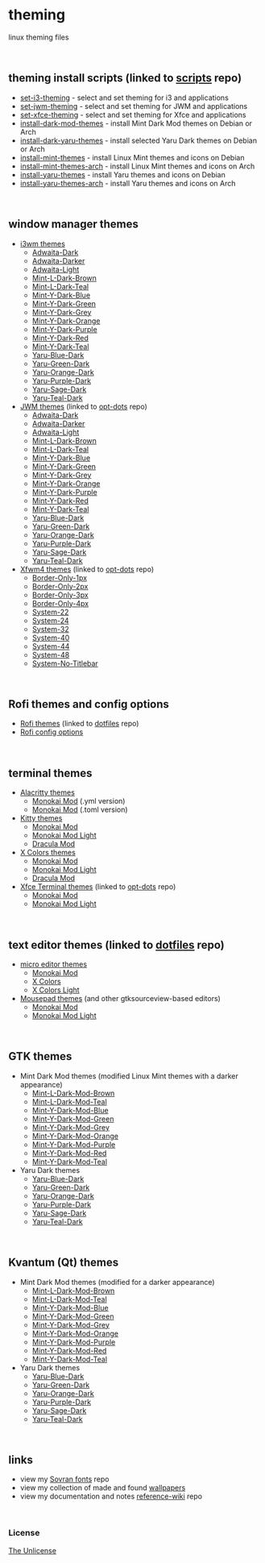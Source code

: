 # theming

linux theming files

&nbsp;

## theming install scripts (linked to [scripts](https://github.com/e33io/scripts) repo)
- [set-i3-theming](https://github.com/e33io/scripts/blob/main/set-i3-theming.sh) - select and set theming for i3 and applications
- [set-jwm-theming](https://github.com/e33io/scripts/blob/main/set-jwm-theming.sh) - select and set theming for JWM and applications
- [set-xfce-theming](https://github.com/e33io/scripts/blob/main/set-xfce-theming.sh) - select and set theming for Xfce and applications
- [install-dark-mod-themes](https://github.com/e33io/scripts/blob/main/install-dark-mod-themes.sh) - install Mint Dark Mod themes on Debian or Arch
- [install-dark-yaru-themes](https://github.com/e33io/scripts/blob/main/install-dark-yaru-themes.sh) - install selected Yaru Dark themes on Debian or Arch
- [install-mint-themes](https://github.com/e33io/scripts/blob/main/install-mint-themes.sh) - install Linux Mint themes and icons on Debian
- [install-mint-themes-arch](https://github.com/e33io/scripts/blob/main/install-mint-themes-arch.sh) - install Linux Mint themes and icons on Arch
- [install-yaru-themes](https://github.com/e33io/scripts/blob/main/install-yaru-themes.sh) - install Yaru themes and icons on Debian
- [install-yaru-themes-arch](https://github.com/e33io/scripts/blob/main/install-yaru-themes-arch.sh) - install Yaru themes and icons on Arch

&nbsp;

## window manager themes
- [i3wm themes](https://github.com/e33io/theming/blob/main/window-manager/i3wm-themes.md)
	- [Adwaita-Dark](https://github.com/e33io/theming/blob/main/window-manager/i3wm-themes.md#adwaita-dark)
	- [Adwaita-Darker](https://github.com/e33io/theming/blob/main/window-manager/i3wm-themes.md#adwaita-darker)
	- [Adwaita-Light](https://github.com/e33io/theming/blob/main/window-manager/i3wm-themes.md#adwaita-light)
	- [Mint-L-Dark-Brown](https://github.com/e33io/theming/blob/main/window-manager/i3wm-themes.md#mint-l-dark-brown)
	- [Mint-L-Dark-Teal](https://github.com/e33io/theming/blob/main/window-manager/i3wm-themes.md#mint-l-dark-teal)
	- [Mint-Y-Dark-Blue](https://github.com/e33io/theming/blob/main/window-manager/i3wm-themes.md#mint-y-dark-blue)
	- [Mint-Y-Dark-Green](https://github.com/e33io/theming/blob/main/window-manager/i3wm-themes.md#mint-y-dark-green)
	- [Mint-Y-Dark-Grey](https://github.com/e33io/theming/blob/main/window-manager/i3wm-themes.md#mint-y-dark-grey)
	- [Mint-Y-Dark-Orange](https://github.com/e33io/theming/blob/main/window-manager/i3wm-themes.md#mint-y-dark-orange)
	- [Mint-Y-Dark-Purple](https://github.com/e33io/theming/blob/main/window-manager/i3wm-themes.md#mint-y-dark-purple)
	- [Mint-Y-Dark-Red](https://github.com/e33io/theming/blob/main/window-manager/i3wm-themes.md#mint-y-dark-red)
	- [Mint-Y-Dark-Teal](https://github.com/e33io/theming/blob/main/window-manager/i3wm-themes.md#mint-y-dark-teal)
	- [Yaru-Blue-Dark](https://github.com/e33io/theming/blob/main/window-manager/i3wm-themes.md#yaru-blue-dark)
	- [Yaru-Green-Dark](https://github.com/e33io/theming/blob/main/window-manager/i3wm-themes.md#yaru-green-dark)
	- [Yaru-Orange-Dark](https://github.com/e33io/theming/blob/main/window-manager/i3wm-themes.md#yaru-orange-dark)
	- [Yaru-Purple-Dark](https://github.com/e33io/theming/blob/main/window-manager/i3wm-themes.md#yaru-purple-dark)
	- [Yaru-Sage-Dark](https://github.com/e33io/theming/blob/main/window-manager/i3wm-themes.md#yaru-sage-dark)
	- [Yaru-Teal-Dark](https://github.com/e33io/theming/blob/main/window-manager/i3wm-themes.md#yaru-teal-dark)
- [JWM themes](https://github.com/e33io/opt-dots/blob/main/jwm/.config/jwm/themes) (linked to [opt-dots](https://github.com/e33io/opt-dots) repo)
	- [Adwaita-Dark](https://github.com/e33io/opt-dots/blob/main/jwm/.config/jwm/themes/JWM-Adwaita-Dark)
	- [Adwaita-Darker](https://github.com/e33io/opt-dots/blob/main/jwm/.config/jwm/themes/JWM-Adwaita-Darker)
	- [Adwaita-Light](https://github.com/e33io/opt-dots/blob/main/jwm/.config/jwm/themes/JWM-Adwaita-Light)
	- [Mint-L-Dark-Brown](https://github.com/e33io/opt-dots/blob/main/jwm/.config/jwm/themes/JWM-Mint-L-Dark-Brown)
	- [Mint-L-Dark-Teal](https://github.com/e33io/opt-dots/blob/main/jwm/.config/jwm/themes/JWM-Mint-L-Dark-Teal)
	- [Mint-Y-Dark-Blue](https://github.com/e33io/opt-dots/blob/main/jwm/.config/jwm/themes/JWM-Mint-Y-Dark-Blue)
	- [Mint-Y-Dark-Green](https://github.com/e33io/opt-dots/blob/main/jwm/.config/jwm/themes/JWM-Mint-Y-Dark-Green)
	- [Mint-Y-Dark-Grey](https://github.com/e33io/opt-dots/blob/main/jwm/.config/jwm/themes/JWM-Mint-Y-Dark-Grey)
	- [Mint-Y-Dark-Orange](https://github.com/e33io/opt-dots/blob/main/jwm/.config/jwm/themes/JWM-Mint-Y-Dark-Orange)
	- [Mint-Y-Dark-Purple](https://github.com/e33io/opt-dots/blob/main/jwm/.config/jwm/themes/JWM-Mint-Y-Dark-Purple)
	- [Mint-Y-Dark-Red](https://github.com/e33io/opt-dots/blob/main/jwm/.config/jwm/themes/JWM-Mint-Y-Dark-Red)
	- [Mint-Y-Dark-Teal](https://github.com/e33io/opt-dots/blob/main/jwm/.config/jwm/themes/JWM-Mint-Y-Dark-Teal)
	- [Yaru-Blue-Dark](https://github.com/e33io/opt-dots/blob/main/jwm/.config/jwm/themes/JWM-Yaru-Blue-Dark)
	- [Yaru-Green-Dark](https://github.com/e33io/opt-dots/blob/main/jwm/.config/jwm/themes/JWM-Yaru-Green-Dark)
	- [Yaru-Orange-Dark](https://github.com/e33io/opt-dots/blob/main/jwm/.config/jwm/themes/JWM-Yaru-Orange-Dark)
	- [Yaru-Purple-Dark](https://github.com/e33io/opt-dots/blob/main/jwm/.config/jwm/themes/JWM-Yaru-Purple-Dark)
	- [Yaru-Sage-Dark](https://github.com/e33io/opt-dots/blob/main/jwm/.config/jwm/themes/JWM-Yaru-Sage-Dark)
	- [Yaru-Teal-Dark](https://github.com/e33io/opt-dots/blob/main/jwm/.config/jwm/themes/JWM-Yaru-Teal-Dark)
- [Xfwm4 themes](https://github.com/e33io/opt-dots/blob/main/xfce/usr/share/themes) (linked to [opt-dots](https://github.com/e33io/opt-dots) repo)
	- [Border-Only-1px](https://github.com/e33io/opt-dots/blob/main/xfce/usr/share/themes/Border-Only-1px)
	- [Border-Only-2px](https://github.com/e33io/opt-dots/blob/main/xfce/usr/share/themes/Border-Only-2px)
	- [Border-Only-3px](https://github.com/e33io/opt-dots/blob/main/xfce/usr/share/themes/Border-Only-3px)
	- [Border-Only-4px](https://github.com/e33io/opt-dots/blob/main/xfce/usr/share/themes/Border-Only-4px)
	- [System-22](https://github.com/e33io/opt-dots/blob/main/xfce/usr/share/themes/System-22)
	- [System-24](https://github.com/e33io/opt-dots/blob/main/xfce/usr/share/themes/System-24)
	- [System-32](https://github.com/e33io/opt-dots/blob/main/xfce/usr/share/themes/System-32)
	- [System-40](https://github.com/e33io/opt-dots/blob/main/xfce/usr/share/themes/System-40)
	- [System-44](https://github.com/e33io/opt-dots/blob/main/xfce/usr/share/themes/System-44)
	- [System-48](https://github.com/e33io/opt-dots/blob/main/xfce/usr/share/themes/System-48)
	- [System-No-Titlebar](https://github.com/e33io/opt-dots/blob/main/xfce/usr/share/themes/System-No-Titlebar)

&nbsp;

## Rofi themes and config options
- [Rofi themes](https://github.com/e33io/dotfiles/blob/main/.config/rofi/themes) (linked to [dotfiles](https://github.com/e33io/dotfiles) repo)
- [Rofi config options](https://github.com/e33io/theming/blob/main/rofi/rofi-config-options.md)

&nbsp;

## terminal themes
- [Alacritty themes](https://github.com/e33io/theming/blob/main/terminal/alacritty-themes.md)
	- [Monokai Mod](https://github.com/e33io/theming/blob/main/terminal/alacritty-themes.md#monokai-mod-yml-version) (.yml version)
	- [Monokai Mod](https://github.com/e33io/theming/blob/main/terminal/alacritty-themes.md#monokai-mod-toml-version) (.toml version)
- [Kitty themes](https://github.com/e33io/theming/blob/main/terminal/kitty-themes.md)
	- [Monokai Mod](https://github.com/e33io/theming/blob/main/terminal/kitty-themes.md#monokai-mod)
	- [Monokai Mod Light](https://github.com/e33io/theming/blob/main/terminal/kitty-themes.md#monokai-mod-light)
	- [Dracula Mod](https://github.com/e33io/theming/blob/main/terminal/kitty-themes.md#dracula-mod)
- [X Colors themes](https://github.com/e33io/theming/blob/main/terminal/x-colors-themes.md)
	- [Monokai Mod](https://github.com/e33io/theming/blob/main/terminal/x-colors-themes.md#monokai-mod)
	- [Monokai Mod Light](https://github.com/e33io/theming/blob/main/terminal/x-colors-themes.md#monokai-mod-light)
	- [Dracula Mod](https://github.com/e33io/theming/blob/main/terminal/x-colors-themes.md#dracula-mod)
- [Xfce Terminal themes](https://github.com/e33io/opt-dots/blob/main/xfce/usr/share/xfce4/terminal/colorschemes) (linked to [opt-dots](https://github.com/e33io/opt-dots) repo)
	- [Monokai Mod](https://github.com/e33io/opt-dots/blob/main/xfce/usr/share/xfce4/terminal/colorschemes/monokai-mod.theme)
	- [Monokai Mod Light](https://github.com/e33io/opt-dots/blob/main/xfce/usr/share/xfce4/terminal/colorschemes/monokai-mod-light.theme)

&nbsp;

## text editor themes (linked to [dotfiles](https://github.com/e33io/dotfiles) repo)
- [micro editor themes](https://github.com/e33io/dotfiles/blob/main/.config/micro/colorschemes)
	- [Monokai Mod](https://github.com/e33io/dotfiles/blob/main/.config/micro/colorschemes/monokai-mod.micro)
	- [X Colors](https://github.com/e33io/dotfiles/blob/main/.config/micro/colorschemes/x-colors.micro)
	- [X Colors Light](https://github.com/e33io/dotfiles/blob/main/.config/micro/colorschemes/x-colors-light.micro)
- [Mousepad themes](https://github.com/e33io/dotfiles/blob/main/usr/share/gtksourceview-4/styles) (and other gtksourceview-based editors)
	- [Monokai Mod](https://github.com/e33io/dotfiles/blob/main/usr/share/gtksourceview-4/styles/monokai-mod.xml)
	- [Monokai Mod Light](https://github.com/e33io/dotfiles/blob/main/usr/share/gtksourceview-4/styles/monokai-mod-light.xml)

&nbsp;

## GTK themes
- Mint Dark Mod themes (modified Linux Mint themes with a darker appearance)
	- [Mint-L-Dark-Mod-Brown](https://github.com/e33io/theming/blob/main/gtk/Mint-L-Dark-Mod-Brown)
	- [Mint-L-Dark-Mod-Teal](https://github.com/e33io/theming/blob/main/gtk/Mint-L-Dark-Mod-Teal)
	- [Mint-Y-Dark-Mod-Blue](https://github.com/e33io/theming/blob/main/gtk/Mint-Y-Dark-Mod-Blue)
	- [Mint-Y-Dark-Mod-Green](https://github.com/e33io/theming/blob/main/gtk/Mint-Y-Dark-Mod-Green)
	- [Mint-Y-Dark-Mod-Grey](https://github.com/e33io/theming/blob/main/gtk/Mint-Y-Dark-Mod-Grey)
	- [Mint-Y-Dark-Mod-Orange](https://github.com/e33io/theming/blob/main/gtk/Mint-Y-Dark-Mod-Orange)
	- [Mint-Y-Dark-Mod-Purple](https://github.com/e33io/theming/blob/main/gtk/Mint-Y-Dark-Mod-Purple)
	- [Mint-Y-Dark-Mod-Red](https://github.com/e33io/theming/blob/main/gtk/Mint-Y-Dark-Mod-Red)
	- [Mint-Y-Dark-Mod-Teal](https://github.com/e33io/theming/blob/main/gtk/Mint-Y-Dark-Mod-Teal)
- Yaru Dark themes
	- [Yaru-Blue-Dark](https://github.com/e33io/theming/blob/main/gtk/Yaru-blue-dark)
	- [Yaru-Green-Dark](https://github.com/e33io/theming/blob/main/gtk/Yaru-viridian-dark)
	- [Yaru-Orange-Dark](https://github.com/e33io/theming/blob/main/gtk/Yaru-dark)
	- [Yaru-Purple-Dark](https://github.com/e33io/theming/blob/main/gtk/Yaru-purple-dark)
	- [Yaru-Sage-Dark](https://github.com/e33io/theming/blob/main/gtk/Yaru-sage-dark)
	- [Yaru-Teal-Dark](https://github.com/e33io/theming/blob/main/gtk/Yaru-prussiangreen-dark)

&nbsp;

## Kvantum (Qt) themes
- Mint Dark Mod themes (modified for a darker appearance)
	- [Mint-L-Dark-Mod-Brown](https://github.com/e33io/theming/blob/main/Kvantum/Mint-L-Dark-Mod-Brown)
	- [Mint-L-Dark-Mod-Teal](https://github.com/e33io/theming/blob/main/Kvantum/Mint-L-Dark-Mod-Teal)
	- [Mint-Y-Dark-Mod-Blue](https://github.com/e33io/theming/blob/main/Kvantum/Mint-Y-Dark-Mod-Blue)
	- [Mint-Y-Dark-Mod-Green](https://github.com/e33io/theming/blob/main/Kvantum/Mint-Y-Dark-Mod-Green)
	- [Mint-Y-Dark-Mod-Grey](https://github.com/e33io/theming/blob/main/Kvantum/Mint-Y-Dark-Mod-Grey)
	- [Mint-Y-Dark-Mod-Orange](https://github.com/e33io/theming/blob/main/Kvantum/Mint-Y-Dark-Mod-Orange)
	- [Mint-Y-Dark-Mod-Purple](https://github.com/e33io/theming/blob/main/Kvantum/Mint-Y-Dark-Mod-Purple)
	- [Mint-Y-Dark-Mod-Red](https://github.com/e33io/theming/blob/main/Kvantum/Mint-Y-Dark-Mod-Red)
	- [Mint-Y-Dark-Mod-Teal](https://github.com/e33io/theming/blob/main/Kvantum/Mint-Y-Dark-Mod-Teal)
- Yaru Dark themes
	- [Yaru-Blue-Dark](https://github.com/e33io/theming/blob/main/Kvantum/Yaru-blue-dark)
	- [Yaru-Green-Dark](https://github.com/e33io/theming/blob/main/Kvantum/Yaru-viridian-dark)
	- [Yaru-Orange-Dark](https://github.com/e33io/theming/blob/main/Kvantum/Yaru-orange-dark)
	- [Yaru-Purple-Dark](https://github.com/e33io/theming/blob/main/Kvantum/Yaru-purple-dark)
	- [Yaru-Sage-Dark](https://github.com/e33io/theming/blob/main/Kvantum/Yaru-sage-dark)
	- [Yaru-Teal-Dark](https://github.com/e33io/theming/blob/main/Kvantum/Yaru-prussiangreen-dark)

&nbsp;

## links
- view my [Sovran fonts](https://github.com/e33io/sovran-fonts) repo
- view my collection of made and found [wallpapers](https://i.e33.io/wallpapers)
- view my documentation and notes [reference-wiki](https://github.com/e33io/reference-wiki) repo

&nbsp;

### License
[The Unlicense](https://github.com/e33io/theming/blob/main/LICENSE)

